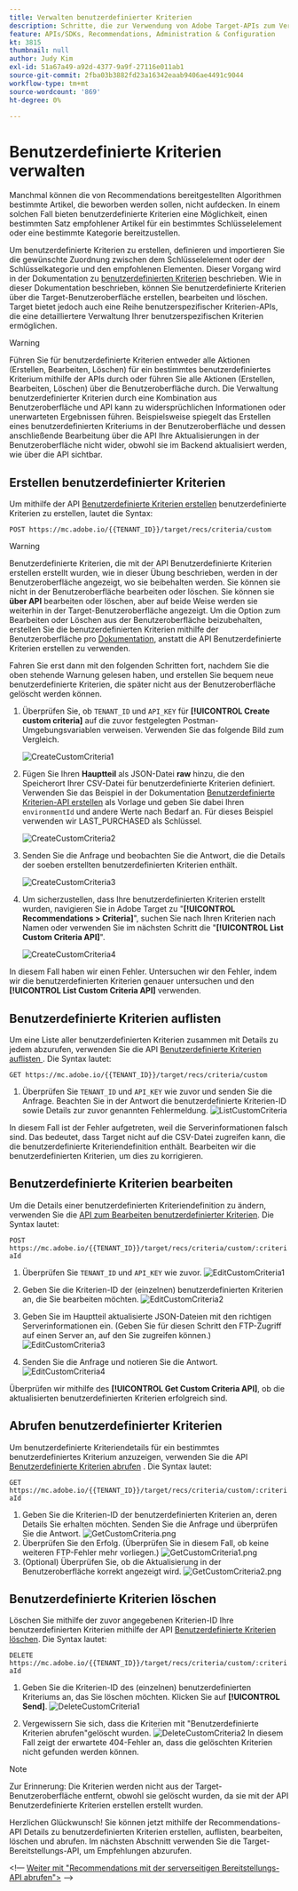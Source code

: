 ```yaml
---
title: Verwalten benutzerdefinierter Kriterien
description: Schritte, die zur Verwendung von Adobe Target-APIs zum Verwalten, Erstellen, Auflisten, Bearbeiten, Abrufen und Löschen von Adobe Target Recommendations-Kriterien erforderlich sind.
feature: APIs/SDKs, Recommendations, Administration & Configuration
kt: 3815
thumbnail: null
author: Judy Kim
exl-id: 51a67a49-a92d-4377-9a9f-27116e011ab1
source-git-commit: 2fba03b3882fd23a16342eaab9406ae4491c9044
workflow-type: tm+mt
source-wordcount: '869'
ht-degree: 0%

---
```


# Benutzerdefinierte Kriterien verwalten

Manchmal können die von Recommendations bereitgestellten Algorithmen bestimmte Artikel, die beworben werden sollen, nicht aufdecken. In einem solchen Fall bieten benutzerdefinierte Kriterien eine Möglichkeit, einen bestimmten Satz empfohlener Artikel für ein bestimmtes Schlüsselelement oder eine bestimmte Kategorie bereitzustellen.

Um benutzerdefinierte Kriterien zu erstellen, definieren und importieren Sie die gewünschte Zuordnung zwischen dem Schlüsselelement oder der Schlüsselkategorie und den empfohlenen Elementen. Dieser Vorgang wird in der Dokumentation zu [benutzerdefinierten Kriterien](https://experienceleague.adobe.com/docs/target/using/recommendations/criteria/recommendations-csv.html) beschrieben. Wie in dieser Dokumentation beschrieben, können Sie benutzerdefinierte Kriterien über die Target-Benutzeroberfläche erstellen, bearbeiten und löschen. Target bietet jedoch auch eine Reihe benutzerspezifischer Kriterien-APIs, die eine detailliertere Verwaltung Ihrer benutzerspezifischen Kriterien ermöglichen.

>[!WARNING]
>
>Führen Sie für benutzerdefinierte Kriterien entweder alle Aktionen (Erstellen, Bearbeiten, Löschen) für ein bestimmtes benutzerdefiniertes Kriterium mithilfe der APIs durch oder führen Sie alle Aktionen (Erstellen, Bearbeiten, Löschen) über die Benutzeroberfläche durch. Die Verwaltung benutzerdefinierter Kriterien durch eine Kombination aus Benutzeroberfläche und API kann zu widersprüchlichen Informationen oder unerwarteten Ergebnissen führen. Beispielsweise spiegelt das Erstellen eines benutzerdefinierten Kriteriums in der Benutzeroberfläche und dessen anschließende Bearbeitung über die API Ihre Aktualisierungen in der Benutzeroberfläche nicht wider, obwohl sie im Backend aktualisiert werden, wie über die API sichtbar.

## Erstellen benutzerdefinierter Kriterien

Um mithilfe der API [Benutzerdefinierte Kriterien erstellen](https://developer.adobe.com/target/administer/recommendations-api/#operation/createCriteriaCustom) benutzerdefinierte Kriterien zu erstellen, lautet die Syntax:

`POST https://mc.adobe.io/{{TENANT_ID}}/target/recs/criteria/custom`

>[!WARNING]
>
>Benutzerdefinierte Kriterien, die mit der API Benutzerdefinierte Kriterien erstellen erstellt wurden, wie in dieser Übung beschrieben, werden in der Benutzeroberfläche angezeigt, wo sie beibehalten werden. Sie können sie nicht in der Benutzeroberfläche bearbeiten oder löschen. Sie können sie **über API** bearbeiten oder löschen, aber auf beide Weise werden sie weiterhin in der Target-Benutzeroberfläche angezeigt. Um die Option zum Bearbeiten oder Löschen aus der Benutzeroberfläche beizubehalten, erstellen Sie die benutzerdefinierten Kriterien mithilfe der Benutzeroberfläche pro [Dokumentation](https://experienceleague.adobe.com/docs/target/using/recommendations/criteria/recommendations-csv.html), anstatt die API Benutzerdefinierte Kriterien erstellen zu verwenden.

Fahren Sie erst dann mit den folgenden Schritten fort, nachdem Sie die oben stehende Warnung gelesen haben, und erstellen Sie bequem neue benutzerdefinierte Kriterien, die später nicht aus der Benutzeroberfläche gelöscht werden können.

1. Überprüfen Sie, ob `TENANT_ID` und `API_KEY` für **[!UICONTROL Create custom criteria]** auf die zuvor festgelegten Postman-Umgebungsvariablen verweisen. Verwenden Sie das folgende Bild zum Vergleich.

   ![CreateCustomCriteria1](assets/CreateCustomCriteria1.png)

1. Fügen Sie Ihren **Hauptteil** als JSON-Datei **raw** hinzu, die den Speicherort Ihrer CSV-Datei für benutzerdefinierte Kriterien definiert. Verwenden Sie das Beispiel in der Dokumentation [Benutzerdefinierte Kriterien-API erstellen](https://developer.adobe.com/target/administer/recommendations-api/#operation/getAllCriteriaCustom) als Vorlage und geben Sie dabei Ihren `environmentId` und andere Werte nach Bedarf an. Für dieses Beispiel verwenden wir LAST_PURCHASED als Schlüssel.

   ![CreateCustomCriteria2](assets/CreateCustomCriteria2.png)

1. Senden Sie die Anfrage und beobachten Sie die Antwort, die die Details der soeben erstellten benutzerdefinierten Kriterien enthält.

   ![CreateCustomCriteria3](assets/CreateCustomCriteria3.png)

1. Um sicherzustellen, dass Ihre benutzerdefinierten Kriterien erstellt wurden, navigieren Sie in Adobe Target zu &quot;**[!UICONTROL Recommendations > Criteria]**&quot;, suchen Sie nach Ihren Kriterien nach Namen oder verwenden Sie im nächsten Schritt die &quot;**[!UICONTROL List Custom Criteria API]**&quot;.

   ![CreateCustomCriteria4](assets/CreateCustomCriteria4.png)

In diesem Fall haben wir einen Fehler. Untersuchen wir den Fehler, indem wir die benutzerdefinierten Kriterien genauer untersuchen und den **[!UICONTROL List Custom Criteria API]** verwenden.

## Benutzerdefinierte Kriterien auflisten

Um eine Liste aller benutzerdefinierten Kriterien zusammen mit Details zu jedem abzurufen, verwenden Sie die API [Benutzerdefinierte Kriterien auflisten ](https://developer.adobe.com/target/administer/recommendations-api/#operation/getAllCriteriaCustom) . Die Syntax lautet:

`GET https://mc.adobe.io/{{TENANT_ID}}/target/recs/criteria/custom`

1. Überprüfen Sie `TENANT_ID` und `API_KEY` wie zuvor und senden Sie die Anfrage. Beachten Sie in der Antwort die benutzerdefinierte Kriterien-ID sowie Details zur zuvor genannten Fehlermeldung.
   ![ListCustomCriteria](assets/ListCustomCriteria.png)

In diesem Fall ist der Fehler aufgetreten, weil die Serverinformationen falsch sind. Das bedeutet, dass Target nicht auf die CSV-Datei zugreifen kann, die die benutzerdefinierte Kriteriendefinition enthält. Bearbeiten wir die benutzerdefinierten Kriterien, um dies zu korrigieren.

## Benutzerdefinierte Kriterien bearbeiten

Um die Details einer benutzerdefinierten Kriteriendefinition zu ändern, verwenden Sie die [API zum Bearbeiten benutzerdefinierter Kriterien](https://developer.adobe.com/target/administer/recommendations-api/#operation/updateCriteriaCustom). Die Syntax lautet:

`POST https://mc.adobe.io/{{TENANT_ID}}/target/recs/criteria/custom/:criteriaId`

1. Überprüfen Sie `TENANT_ID` und `API_KEY` wie zuvor.
   ![EditCustomCriteria1](assets/EditCustomCriteria1.png)

1. Geben Sie die Kriterien-ID der (einzelnen) benutzerdefinierten Kriterien an, die Sie bearbeiten möchten.
   ![EditCustomCriteria2](assets/EditCustomCriteria2.png)

1. Geben Sie im Hauptteil aktualisierte JSON-Dateien mit den richtigen Serverinformationen ein. (Geben Sie für diesen Schritt den FTP-Zugriff auf einen Server an, auf den Sie zugreifen können.)
   ![EditCustomCriteria3](assets/EditCustomCriteria3.png)

1. Senden Sie die Anfrage und notieren Sie die Antwort.
   ![EditCustomCriteria4](assets/EditCustomCriteria4.png)

Überprüfen wir mithilfe des **[!UICONTROL Get Custom Criteria API]**, ob die aktualisierten benutzerdefinierten Kriterien erfolgreich sind.

## Abrufen benutzerdefinierter Kriterien

Um benutzerdefinierte Kriteriendetails für ein bestimmtes benutzerdefiniertes Kriterium anzuzeigen, verwenden Sie die API [Benutzerdefinierte Kriterien abrufen](https://developer.adobe.com/target/administer/recommendations-api/#operation/getCriteriaCustom) . Die Syntax lautet:

`GET https://mc.adobe.io/{{TENANT_ID}}/target/recs/criteria/custom/:criteriaId`

1. Geben Sie die Kriterien-ID der benutzerdefinierten Kriterien an, deren Details Sie erhalten möchten. Senden Sie die Anfrage und überprüfen Sie die Antwort.
   ![GetCustomCriteria.png](assets/GetCustomCriteria.png)
1. Überprüfen Sie den Erfolg. (Überprüfen Sie in diesem Fall, ob keine weiteren FTP-Fehler mehr vorliegen.)
   ![GetCustomCriteria1.png](assets/GetCustomCriteria1.png)
1. (Optional) Überprüfen Sie, ob die Aktualisierung in der Benutzeroberfläche korrekt angezeigt wird.
   ![GetCustomCriteria2.png](assets/GetCustomCriteria2.png)

## Benutzerdefinierte Kriterien löschen

Löschen Sie mithilfe der zuvor angegebenen Kriterien-ID Ihre benutzerdefinierten Kriterien mithilfe der API [Benutzerdefinierte Kriterien löschen](https://developer.adobe.com/target/administer/recommendations-api/#operation/deleteCriteriaCustom). Die Syntax lautet:

`DELETE https://mc.adobe.io/{{TENANT_ID}}/target/recs/criteria/custom/:criteriaId`

1. Geben Sie die Kriterien-ID des (einzelnen) benutzerdefinierten Kriteriums an, das Sie löschen möchten. Klicken Sie auf **[!UICONTROL Send]**.
   ![DeleteCustomCriteria1](assets/DeleteCustomCriteria1.png)

1. Vergewissern Sie sich, dass die Kriterien mit &quot;Benutzerdefinierte Kriterien abrufen&quot;gelöscht wurden.
   ![DeleteCustomCriteria2](assets/DeleteCustomCriteria2.png)
In diesem Fall zeigt der erwartete 404-Fehler an, dass die gelöschten Kriterien nicht gefunden werden können.

>[!NOTE]
>
>Zur Erinnerung: Die Kriterien werden nicht aus der Target-Benutzeroberfläche entfernt, obwohl sie gelöscht wurden, da sie mit der API Benutzerdefinierte Kriterien erstellen erstellt wurden.

Herzlichen Glückwunsch! Sie können jetzt mithilfe der Recommendations-API Details zu benutzerdefinierten Kriterien erstellen, auflisten, bearbeiten, löschen und abrufen. Im nächsten Abschnitt verwenden Sie die Target-Bereitstellungs-API, um Empfehlungen abzurufen.

&lt;!— [Weiter mit &quot;Recommendations mit der serverseitigen Bereitstellungs-API abrufen&quot;>](fetch-recs-server-side-delivery-api.md) —>
